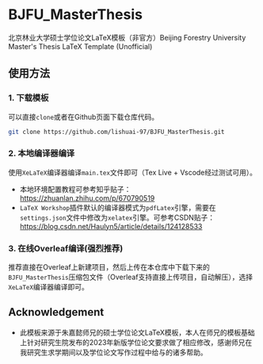 # BJFU_MasterThesis
北京林业大学硕士学位论文LaTeX模板（非官方）Beijing Forestry University Master's Thesis LaTeX Template (Unofficial)

## 使用方法

### 1. 下载模板

可以直接`clone`或者在Github页面下载仓库代码。

```bash
git clone https://github.com/lishuai-97/BJFU_MasterThesis.git
```

### 2. 本地编译器编译

使用`XeLaTeX`编译器编译`main.tex`文件即可（Tex Live + Vscode经过测试可用）。

- 本地环境配置教程可参考知乎贴子：https://zhuanlan.zhihu.com/p/670790519
- `LaTeX Workshop`插件默认的编译器模式为`pdfLatex`引擎，需要在`settings.json`文件中修改为`xelatex`引擎。可参考CSDN贴子：https://blog.csdn.net/Haulyn5/article/details/124128533

### 3. 在线Overleaf编译(强烈推荐)

推荐直接在Overleaf上新建项目，然后上传在本仓库中下载下来的`BJFU_MasterThesis`压缩包文件（Overleaf支持直接上传项目，自动解压），选择`XeLaTeX`编译器编译即可。


## Acknowledgement

- 此模板来源于朱嘉懿师兄的硕士学位论文LaTeX模板，本人在师兄的模板基础上针对研究生院发布的2023年新版学位论文要求做了相应修改，感谢师兄在我研究生求学期间以及学位论文写作过程中给与的诸多帮助。